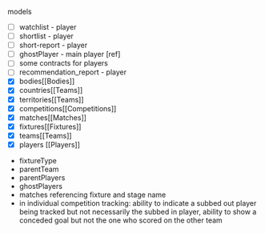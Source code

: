 models
- [ ] watchlist - player
- [ ] shortlist - player
- [ ] short-report - player
- [ ] ghostPlayer - main player [ref]
- [ ] some contracts for players 
- [ ] recommendation_report - player
- [x] bodies[[Bodies]]
- [x] countries[[Teams]]
- [x] territories[[Teams]]
- [x] competitions[[Competitions]]
- [x] matches[[Matches]]
- [x] fixtures[[Fixtures]]
- [x] teams[[Teams]]
- [x] players [[Players]]
- fixtureType
- parentTeam
- parentPlayers
- ghostPlayers
- matches referencing fixture and stage name
- in individual competition tracking: ability to indicate a subbed out player being tracked but not necessarily the subbed in player, ability to show a conceded goal but not the one who scored on the other team
